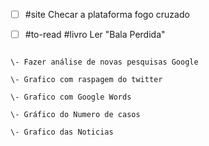 - [ ] #site Checar a plataforma fogo cruzado    
- [ ] #to-read #livro Ler "Bala Perdida"  
  

```

\- Fazer análise de novas pesquisas Google  
  
\- Grafico com raspagem do twitter  
  
\- Grafico com Google Words  
  
\- Gráfico do Numero de casos  
  
\- Grafico das Noticias  
  
````